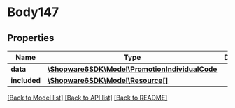 # Body147

## Properties
Name | Type | Description | Notes
------------ | ------------- | ------------- | -------------
**data** | [**\Shopware6SDK\Model\PromotionIndividualCode**](PromotionIndividualCode.md) |  | [optional] 
**included** | [**\Shopware6SDK\Model\Resource[]**](Resource.md) |  | [optional] 

[[Back to Model list]](../../README.md#documentation-for-models) [[Back to API list]](../../README.md#documentation-for-api-endpoints) [[Back to README]](../../README.md)

